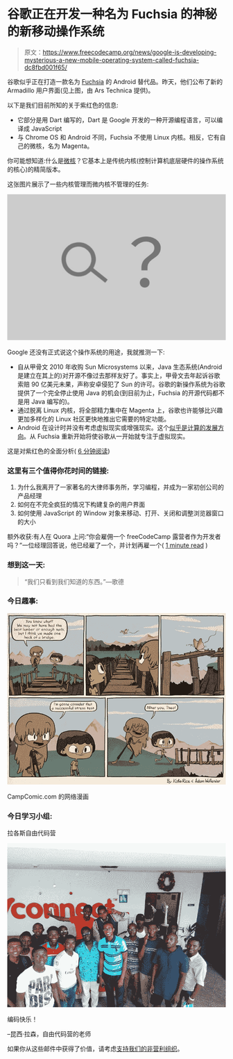 # 谷歌正在开发一种名为 Fuchsia 的神秘的新移动操作系统

> 原文：<https://www.freecodecamp.org/news/google-is-developing-mysterious-a-new-mobile-operating-system-called-fuchsia-dc8fbd001f65/>

谷歌似乎正在打造一款名为 [Fuchsia](https://fcc.im/2qYTsEx) 的 Android 替代品。昨天，他们公布了新的 Armadillo 用户界面(见上图，由 Ars Technica 提供)。

以下是我们目前所知的关于紫红色的信息:

*   它部分是用 Dart 编写的，Dart 是 Google 开发的一种开源编程语言，可以编译成 JavaScript
*   与 Chrome OS 和 Android 不同，Fuchsia 不使用 Linux 内核。相反，它有自己的微核，名为 Magenta。

你可能想知道:什么是[微核](https://fcc.im/2qYUTTp)？它基本上是传统内核(控制计算机底层硬件的操作系统的核心)的精简版本。

这张图片展示了一些内核管理而微内核不管理的任务:

![not-found](img/dc147b93ecddff64ddf6ee1ebc042ef1.png)

Google 还没有正式说这个操作系统的用途，我就推测一下:

*   自从甲骨文 2010 年收购 Sun Microsystems 以来，Java 生态系统(Android 是建立在其上的)对开源不像过去那样友好了。事实上，甲骨文去年起诉谷歌索赔 90 亿美元未果，声称安卓侵犯了 Sun 的许可。谷歌的新操作系统为谷歌提供了一个完全停止使用 Java 的机会(到目前为止，Fuchsia 的开源代码都不是用 Java 编写的)。
*   通过脱离 Linux 内核，将全部精力集中在 Magenta 上，谷歌也许能够比兴趣更加多样化的 Linux 社区更快地推出它需要的特定功能。
*   Android 在设计时并没有考虑虚拟现实或增强现实。这个[似乎是计算的发展方向](http://amzn.to/2mKbbNW)。从 Fuchsia 重新开始将使谷歌从一开始就专注于虚拟现实。

这是对紫红色的全面分析( [6 分钟阅读](https://fcc.im/2q3xBgK))

### 这里有三个值得你花时间的链接:

1.  为什么我离开了一家著名的大律师事务所，学习编程，并成为一家初创公司的产品经理
2.  如何在不完全疯狂的情况下构建复杂的用户界面
3.  如何使用 JavaScript 的 Window 对象来移动、打开、关闭和调整浏览器窗口的大小

额外收获:有人在 Quora 上问:“你会雇佣一个 freeCodeCamp 露营者作为开发者吗？”一位经理回答说，他已经雇了一个，并计划再雇一个( [1 minute read](https://fcc.im/2pZCuHB) )

### 想到这一天:

> “我们只看到我们知道的东西。”—歌德

### 今日趣事:

![lIFCH1xpYFuBWh4yIvfKPlCm7i9o4Cu3v49G](img/41c4e25c144538e43f20d5d8f678e5c4.png)

CampComic.com 的网络漫画

### 今日学习小组:

拉各斯自由代码营

![xAbrXcJ-xAk4P5HUIRACevX9jnJyvKPEnia0](img/60a54f7dbd13e3d4aa308bacb10bee60.png)

编码快乐！

–昆西·拉森，自由代码营的老师

如果你从这些邮件中获得了价值，请考虑[支持我们的非营利组织](http://bit.ly/donate-to-fcc)。